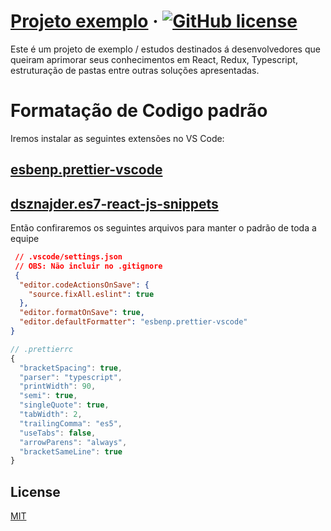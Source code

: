 # [Projeto exemplo](https://reactjs.org/) &middot; [![GitHub license](https://img.shields.io/badge/license-MIT-blue.svg)](https://github.com/Coding-Solutions-Fabrica-de-Software/sample_react_project/develop/LICENSE)

Este é um projeto de exemplo / estudos destinados á desenvolvedores que queiram aprimorar seus conhecimentos em React, Redux, Typescript, estruturação de pastas entre outras soluções apresentadas.

# Formatação de Codigo padrão

Iremos instalar as seguintes extensões no VS Code:
 ## [esbenp.prettier-vscode](https://marketplace.visualstudio.com/items?itemName=esbenp.prettier-vscode)
 ## [dsznajder.es7-react-js-snippets](https://marketplace.visualstudio.com/items?itemName=dsznajder.es7-react-js-snippets)

 Então confiraremos os seguintes arquivos para manter o padrão de toda a equipe

```json
 // .vscode/settings.json
 // OBS: Não incluir no .gitignore
 {
  "editor.codeActionsOnSave": {
    "source.fixAll.eslint": true
  },
  "editor.formatOnSave": true,
  "editor.defaultFormatter": "esbenp.prettier-vscode" 
}
```

```js
// .prettierrc
{
  "bracketSpacing": true,
  "parser": "typescript",
  "printWidth": 90,
  "semi": true,
  "singleQuote": true,
  "tabWidth": 2,
  "trailingComma": "es5",
  "useTabs": false,
  "arrowParens": "always",
  "bracketSameLine": true
}
 ```

## License

[MIT](https://choosealicense.com/licenses/mit/)
